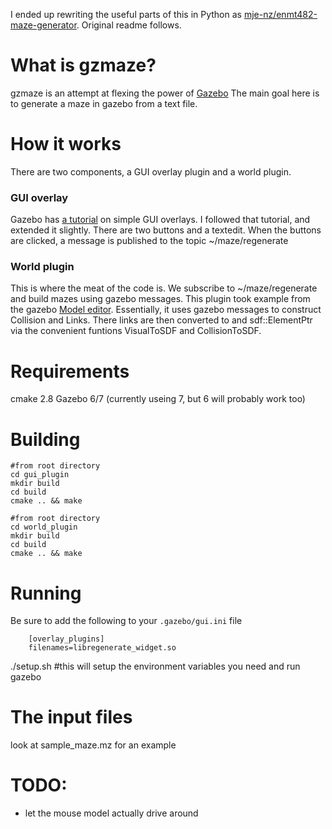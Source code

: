 I ended up rewriting the useful parts of this in Python as [mje-nz/enmt482-maze-generator](https://github.com/mje-nz/enmt482-maze-generator).  Original readme follows.



# What is gzmaze?
gzmaze is an attempt at flexing the power of [Gazebo](http://gazebosim.org)
The main goal here is to generate a maze in gazebo from a text file.

# How it works
There are two components, a GUI overlay plugin and a world plugin.

### GUI overlay
Gazebo has [a tutorial](http://gazebosim.org/tutorials?tut=gui_overlay&cat=user_input) on simple GUI overlays. I followed that tutorial, and extended it slightly.
There are two buttons and a textedit. When the buttons are clicked, a message is published to the topic ~/maze/regenerate

### World plugin
This is where the meat of the code is. We subscribe to ~/maze/regenerate and build mazes using gazebo messages. This plugin took example from the gazebo [Model editor](https://bitbucket.org/osrf/gazebo/src/default/gazebo/gui/model/). Essentially, it uses gazebo messages to construct Collision and Links. There links are then converted to and sdf::ElementPtr via the convenient funtions VisualToSDF and CollisionToSDF.

# Requirements
cmake 2.8
Gazebo 6/7 (currently useing 7, but 6 will probably work too)

# Building

    #from root directory
    cd gui_plugin
    mkdir build
    cd build
    cmake .. && make

    #from root directory
    cd world_plugin
    mkdir build
    cd build
    cmake .. && make

# Running
Be sure to add the following to your `.gazebo/gui.ini` file

```
    [overlay_plugins]
    filenames=libregenerate_widget.so
```

   ./setup.sh #this will setup the environment variables you need and run gazebo

# The input files
look at sample_maze.mz for an example

# TODO:
 - let the mouse model actually drive around

